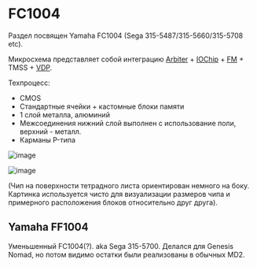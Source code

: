 # FC1004

Раздел посвящен Yamaha FC1004 (Sega 315-5487/315-5660/315-5708 etc).

Микросхема представляет собой интеграцию [Arbiter](/Arbiter/Readme.md) + [IOChip](/IOChip/Readme.md) + [FM](/FM/Readme.md) + TMSS + [VDP](/VDP/Readme.md).

Техпроцесс:
- CMOS
- Стандартные ячейки + кастомные блоки памяти
- 1 слой металла, алюминий
- Межсоединения нижний слой выполнен с использование поли, верхний - металл.
- Карманы P-типа

![image](https://user-images.githubusercontent.com/15833655/188302362-324c0977-60ee-4835-9097-041dd24f35d6.png)

![image](https://user-images.githubusercontent.com/5828819/188603989-6c5e272c-9bd2-4ba1-81d8-9a89c39951e1.png)

(Чип на поверхности тетрадного листа ориентирован немного на боку. Картинка используется чисто для визуализации размеров чипа и примерного расположения блоков относительно друг друга).


## Yamaha FF1004
Уменьшенный FC1004(?). aka Sega 315-5700. Делался для Genesis Nomad, но потом видимо остатки были реализованы в обычных MD2.
